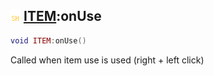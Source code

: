 ## ![shared](../../.gitbook/assets/shared.png) [ITEM](item):onUse

```lua
void ITEM:onUse()
```

Called when item use is used (right + left click)
